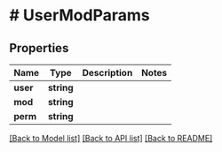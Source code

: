 # # UserModParams

## Properties

Name | Type | Description | Notes
------------ | ------------- | ------------- | -------------
**user** | **string** |  | 
**mod** | **string** |  | 
**perm** | **string** |  | 

[[Back to Model list]](../../README.md#documentation-for-models) [[Back to API list]](../../README.md#documentation-for-api-endpoints) [[Back to README]](../../README.md)


